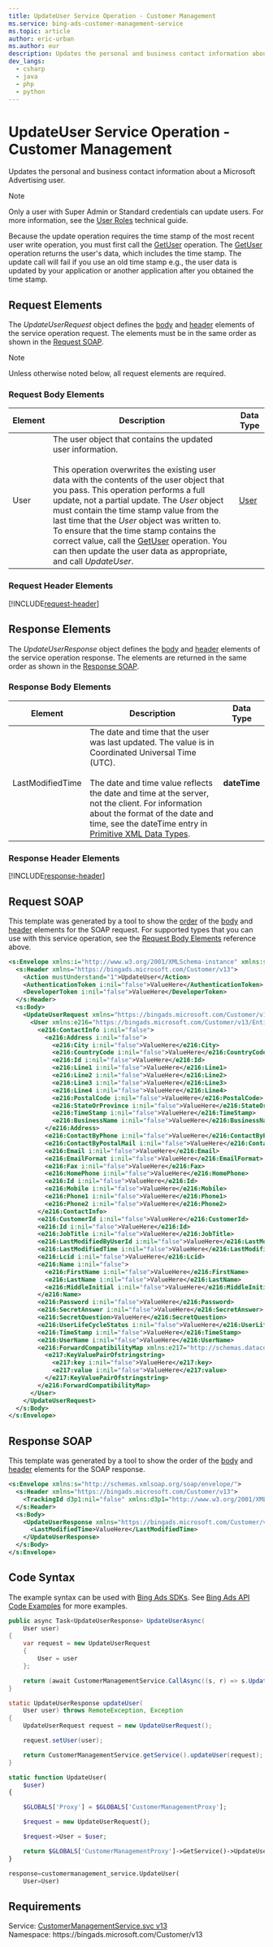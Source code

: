 ```yaml
---
title: UpdateUser Service Operation - Customer Management
ms.service: bing-ads-customer-management-service
ms.topic: article
author: eric-urban
ms.author: eur
description: Updates the personal and business contact information about a Microsoft Advertising user.
dev_langs: 
  - csharp
  - java
  - php
  - python
---
```

# UpdateUser Service Operation - Customer Management
Updates the personal and business contact information about a Microsoft Advertising user. 

> [!NOTE]
> Only a user with Super Admin or Standard credentials can update users. For more information, see the [User Roles](../guides/account-hierarchy-permissions.md#user-roles) technical guide.  

Because the update operation requires the time stamp of the most recent user write operation, you must first call the [GetUser](getuser.md) operation. The [GetUser](getuser.md) operation returns the user's data, which includes the time stamp. The update call will fail if you use an old time stamp e.g., the user data is updated by your application or another application after you obtained the time stamp. 

## <a name="request"></a>Request Elements
The *UpdateUserRequest* object defines the [body](#request-body) and [header](#request-header) elements of the service operation request. The elements must be in the same order as shown in the [Request SOAP](#request-soap). 

> [!NOTE]
> Unless otherwise noted below, all request elements are required.

### <a name="request-body"></a>Request Body Elements

|Element|Description|Data Type|
|-----------|---------------|-------------|
|<a name="user"></a>User|The user object that contains the updated user information.<br/><br/>This operation overwrites the existing user data with the contents of the user object that you pass. This operation performs a full update, not a partial update. The *User* object must contain the time stamp value from the last time that the *User* object was written to. To ensure that the time stamp contains the correct value, call the [GetUser](getuser.md) operation. You can then update the user data as appropriate, and call *UpdateUser*.|[User](user.md)|

### <a name="request-header"></a>Request Header Elements
[!INCLUDE[request-header](./includes/request-header.md)]

## <a name="response"></a>Response Elements
The *UpdateUserResponse* object defines the [body](#response-body) and [header](#response-header) elements of the service operation response. The elements are returned in the same order as shown in the [Response SOAP](#response-soap).

### <a name="response-body"></a>Response Body Elements

|Element|Description|Data Type|
|-----------|---------------|-------------|
|<a name="lastmodifiedtime"></a>LastModifiedTime|The date and time that the user was last updated. The value is in Coordinated Universal Time (UTC).<br/><br/>The date and time value reflects the date and time at the server, not the client. For information about the format of the date and time, see the dateTime entry in [Primitive XML Data Types](https://go.microsoft.com/fwlink/?linkid=859198).|**dateTime**|

### <a name="response-header"></a>Response Header Elements
[!INCLUDE[response-header](./includes/response-header.md)]

## <a name="request-soap"></a>Request SOAP
This template was generated by a tool to show the [order](../guides/services-protocol.md#element-order) of the [body](#request-body) and [header](#request-header) elements for the SOAP request. For supported types that you can use with this service operation, see the [Request Body Elements](#request-body) reference above.

```xml
<s:Envelope xmlns:i="http://www.w3.org/2001/XMLSchema-instance" xmlns:s="http://schemas.xmlsoap.org/soap/envelope/">
  <s:Header xmlns="https://bingads.microsoft.com/Customer/v13">
    <Action mustUnderstand="1">UpdateUser</Action>
    <AuthenticationToken i:nil="false">ValueHere</AuthenticationToken>
    <DeveloperToken i:nil="false">ValueHere</DeveloperToken>
  </s:Header>
  <s:Body>
    <UpdateUserRequest xmlns="https://bingads.microsoft.com/Customer/v13">
      <User xmlns:e216="https://bingads.microsoft.com/Customer/v13/Entities" i:nil="false">
        <e216:ContactInfo i:nil="false">
          <e216:Address i:nil="false">
            <e216:City i:nil="false">ValueHere</e216:City>
            <e216:CountryCode i:nil="false">ValueHere</e216:CountryCode>
            <e216:Id i:nil="false">ValueHere</e216:Id>
            <e216:Line1 i:nil="false">ValueHere</e216:Line1>
            <e216:Line2 i:nil="false">ValueHere</e216:Line2>
            <e216:Line3 i:nil="false">ValueHere</e216:Line3>
            <e216:Line4 i:nil="false">ValueHere</e216:Line4>
            <e216:PostalCode i:nil="false">ValueHere</e216:PostalCode>
            <e216:StateOrProvince i:nil="false">ValueHere</e216:StateOrProvince>
            <e216:TimeStamp i:nil="false">ValueHere</e216:TimeStamp>
            <e216:BusinessName i:nil="false">ValueHere</e216:BusinessName>
          </e216:Address>
          <e216:ContactByPhone i:nil="false">ValueHere</e216:ContactByPhone>
          <e216:ContactByPostalMail i:nil="false">ValueHere</e216:ContactByPostalMail>
          <e216:Email i:nil="false">ValueHere</e216:Email>
          <e216:EmailFormat i:nil="false">ValueHere</e216:EmailFormat>
          <e216:Fax i:nil="false">ValueHere</e216:Fax>
          <e216:HomePhone i:nil="false">ValueHere</e216:HomePhone>
          <e216:Id i:nil="false">ValueHere</e216:Id>
          <e216:Mobile i:nil="false">ValueHere</e216:Mobile>
          <e216:Phone1 i:nil="false">ValueHere</e216:Phone1>
          <e216:Phone2 i:nil="false">ValueHere</e216:Phone2>
        </e216:ContactInfo>
        <e216:CustomerId i:nil="false">ValueHere</e216:CustomerId>
        <e216:Id i:nil="false">ValueHere</e216:Id>
        <e216:JobTitle i:nil="false">ValueHere</e216:JobTitle>
        <e216:LastModifiedByUserId i:nil="false">ValueHere</e216:LastModifiedByUserId>
        <e216:LastModifiedTime i:nil="false">ValueHere</e216:LastModifiedTime>
        <e216:Lcid i:nil="false">ValueHere</e216:Lcid>
        <e216:Name i:nil="false">
          <e216:FirstName i:nil="false">ValueHere</e216:FirstName>
          <e216:LastName i:nil="false">ValueHere</e216:LastName>
          <e216:MiddleInitial i:nil="false">ValueHere</e216:MiddleInitial>
        </e216:Name>
        <e216:Password i:nil="false">ValueHere</e216:Password>
        <e216:SecretAnswer i:nil="false">ValueHere</e216:SecretAnswer>
        <e216:SecretQuestion>ValueHere</e216:SecretQuestion>
        <e216:UserLifeCycleStatus i:nil="false">ValueHere</e216:UserLifeCycleStatus>
        <e216:TimeStamp i:nil="false">ValueHere</e216:TimeStamp>
        <e216:UserName i:nil="false">ValueHere</e216:UserName>
        <e216:ForwardCompatibilityMap xmlns:e217="http://schemas.datacontract.org/2004/07/System.Collections.Generic" i:nil="false">
          <e217:KeyValuePairOfstringstring>
            <e217:key i:nil="false">ValueHere</e217:key>
            <e217:value i:nil="false">ValueHere</e217:value>
          </e217:KeyValuePairOfstringstring>
        </e216:ForwardCompatibilityMap>
      </User>
    </UpdateUserRequest>
  </s:Body>
</s:Envelope>
```

## <a name="response-soap"></a>Response SOAP
This template was generated by a tool to show the order of the [body](#response-body) and [header](#response-header) elements for the SOAP response.

```xml
<s:Envelope xmlns:s="http://schemas.xmlsoap.org/soap/envelope/">
  <s:Header xmlns="https://bingads.microsoft.com/Customer/v13">
    <TrackingId d3p1:nil="false" xmlns:d3p1="http://www.w3.org/2001/XMLSchema-instance">ValueHere</TrackingId>
  </s:Header>
  <s:Body>
    <UpdateUserResponse xmlns="https://bingads.microsoft.com/Customer/v13">
      <LastModifiedTime>ValueHere</LastModifiedTime>
    </UpdateUserResponse>
  </s:Body>
</s:Envelope>
```

## <a name="example"></a>Code Syntax
The example syntax can be used with [Bing Ads SDKs](../guides/client-libraries.md). See [Bing Ads API Code Examples](../guides/code-examples.md) for more examples.
```csharp
public async Task<UpdateUserResponse> UpdateUserAsync(
	User user)
{
	var request = new UpdateUserRequest
	{
		User = user
	};

	return (await CustomerManagementService.CallAsync((s, r) => s.UpdateUserAsync(r), request));
}
```
```java
static UpdateUserResponse updateUser(
	User user) throws RemoteException, Exception
{
	UpdateUserRequest request = new UpdateUserRequest();

	request.setUser(user);

	return CustomerManagementService.getService().updateUser(request);
}
```
```php
static function UpdateUser(
	$user)
{

	$GLOBALS['Proxy'] = $GLOBALS['CustomerManagementProxy'];

	$request = new UpdateUserRequest();

	$request->User = $user;

	return $GLOBALS['CustomerManagementProxy']->GetService()->UpdateUser($request);
}
```
```python
response=customermanagement_service.UpdateUser(
	User=User)
```

## Requirements
Service: [CustomerManagementService.svc v13](https://clientcenter.api.bingads.microsoft.com/Api/CustomerManagement/v13/CustomerManagementService.svc)  
Namespace: https\://bingads.microsoft.com/Customer/v13  

